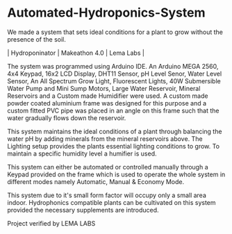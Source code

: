 # Automated-Hydroponics-System
We made a system that sets ideal conditions for a plant to grow without the presence of the soil.

| Hydroponinator | Makeathon 4.0 | Lema Labs |


The system was programmed using Arduino IDE.
An Arduino MEGA 2560, 4x4 Keypad, 16x2 LCD Display, DHT11 Sensor, pH Level Senor, Water Level Sensor, An All Spectrum Grow Light, Fluorescent Lights, 40W Submersible Water Pump and Mini Sump Motors, Large Water Reservoir, Mineral Reservoirs and a Custom made Humidifier were used. A custom made powder coated aluminium frame was designed for this purpose and a custom fitted PVC pipe was placed in an angle on this frame such that the water gradually flows down the reservoir.

This system maintains the ideal conditions of a plant through balancing the water pH by adding minerals from the mineral reservoirs above. The Lighting setup provides the plants essential lighting conditions to grow. To maintain a specific humidity level a humifier is used.

This system can either be automated or controlled manually through a Keypad provided on the frame which is used to operate the whole system in different modes namely Automatic, Manual & Economy Mode.

This system due to it's small form factor will occupy only a small area indoor. Hydrophonics compatible plants can be cultivated on this system provided the necessary supplements are introduced.

Project verified by LEMA LABS
